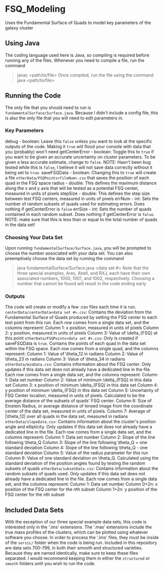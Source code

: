 # FSQ_Modeling
Uses the Fundamental Surface of Quads to model key parameters of the galaxy cluster

## Using Java
The coding language used here is Java, so compiling is required before running any of the files. Whenever you need to compile a file, run the command
> javac <path/to/file>
Once compiled, run the file using the command
> java <path/to/file>

## Running the Code
The only file that you should need to run is `fundamentalSurface/Surface.java`. Because I didn't include a config file, this is also the only file that you will need to edit parameters in.
### Key Parameters
debug - boolean:  Leave this `false` unless you want to look at the specific outputs of the code. Making it `true` will flood your console with data that you (probably) won't need
getCenterError - boolean: Toggle this to `true` if you want to be given an accurate uncertainty on cluster parameters. To be given a less accurate estimate, change to `false`. NOTE: Hasn't been bug tested while this is `false`, I believe it will not save data correctly without it being set to `true`.
saveFSQData - boolean: Changing this to `true` will create a file `otherData/FSQPoints<fileNum>.csv` that saves the position of each quad in the FSQ space
radius - double: This defines the maximum distance along the x and y axis that will be tested as a potential FSQ center, measured in units of pixels
stepSize - double: This defines the step size between test FSQ centers, measured in units of pixels
errNum - int: Sets the number of random subsets of quads used for estimating errors. Does nothing if getCenterError is `false`
errSize - int: Sets the number of quads contained in each random subset. Does nothing if getCenterError is `false`. NOTE: make sure that this is less than or equal to the total number of quads in the data set!
### Choosing Your Data Set
Upon running `fundamentalSurface/Surface.java`, you will be prompted to choose the number associated with your data set. You can also preemptively choose the data set by running the command
> java fundamentalSurface/Surface.java <data set #>
Note that the three special examples, Ares, Abell, and RXJ, each have their own associated numbers, 1000, 1001, and 1002, respectively. Choosing a number that cannot be found will result in the code ending early
### Outputs
The code will create or modify a few .csv files each time it is run.
`centerData/centerData<data set #>.csv`: Contains the deviation from the Fundamental Surface of Quads produced by setting the FSQ center to each test point from this run. Each row comes from a single data set, and the columns represent:
  Column 1: x position, measured in units of pixels
  Column 2: y position, measured in units of pixels
  Column 3: Value of \delta_{FSQ} at this point
`otherData/FSQPoints<data set #>.csv`: Only is created if saveFSQData is `true`. Contains the points of each quad in the data set within the FSQ space. Each row comes from a single quad, and the columns represent:
  Column 1: Value of \theta_12 in radians
  Column 2: Value of \theta_23 in radians
  Column 3: Value of \theta_34 in radians
`otherData/minData.csv`: Contains information about the FSQ center. Only updates if this data set does not already have a dedicated line in the file. Each row comes from a single data set, and the columns represent:
  Column 1: Data set number
  Column 2: Value of minimum \delta_{FSQ} in this data set
  Column 3: x position of minimum \delta_{FSQ} in this data set
  Column 4: y position of minimum \delta_{FSQ} in this data set
  Column 5: Uncertainty of FSQ Center location, measured in units of pixels. Calculated to be the average distance of the subsets of quads' FSQ center.
  Column 6: Size of Einstein Radius, or average distance of lensed image from the coordinate center of the data set, measured in units of pixels.
  Column 7: Average of |\theta_12| over all quads in the data set, measured in radians
`otherData/slopeData.csv`: Contains information about the cluster's position angle and ellipticity. Only updates if this data set does not already have a dedicated line in the file. Each row comes from a single data set, and the columns represent:
  Column 1: Data set number
  Column 2: Slope of the line following \theta_Q
  Column 3: Slope of the line following \theta_Q + one standard deviation
  Column 4: Slope of the line following \theta_Q - one standard deviation
  Column 5: Value of the radius parameter for this run
  Column 6: Value of one standard deviation on \theta_Q. Calculated using the standard deviation of the position angles found by testing the random subsets of quads
`otherData/subsetData.csv`: Contains information about the random subsets of quads used. Only updates if this data set does not already have a dedicated line in the file. Each row comes from a single data set, and the columns represent:
  Column 1: Data set number
  Column 0+2*n*: x position of the FSQ center for the *n*th subset
  Column 1+2n: y position of the FSQ center for the *n*th subset

## Included Data Sets
With the exception of our three special example data sets, this code is interested only in the '.ims' extensions. The '.mas' extensions include the true mass profiles of the clusters, which can be plotted using whatever software you choose.
In order to process the '.ims' files, they must be inside of the `sersic/` folder when the code is being run. Included in this repository are data sets 700-799, in both their smooth and structured varieties. Because they are named identically, make sure to keep these files separated. I would recommend keeping them in either the `structured` or `smooth` folders until you wish to run the code.
